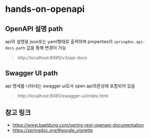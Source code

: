# hands-on-openapi

## OpenAPI 설명 path
api의 설명을 json또는 yaml형태로 출력하며 properties의 `springdoc.api-docs.path` 값을 통해 변경이 가능
> http://localhost:8080/v3/api-docs

## Swagger UI path
api 명세를 나타내는 swagger ui로서 open api의존성에 포함되어 있음
> http://localhost:8080/swagger-ui/index.html

## 참고 링크
- https://www.baeldung.com/spring-rest-openapi-documentation
- https://springdoc.org/#google_vignette